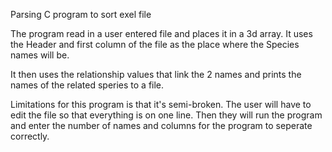 Parsing C program to sort exel file

The program read in a user entered file and places it in a 3d array. It uses the Header and first column of the file as the place where the Species names will be.

It then uses the relationship values that link the 2 names and prints the names of the related speries to a file.

Limitations for this program is that it's semi-broken. The user will have to edit the file so that everything is on one line. Then they will run the program and enter the number of names and columns for the program to seperate correctly.

